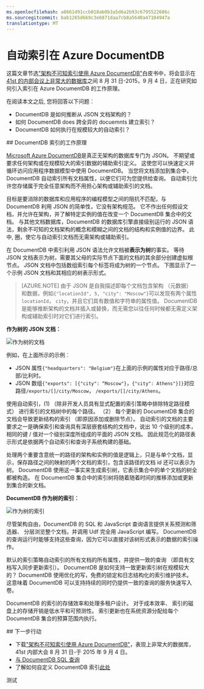 ```yaml
---
ms.openlocfilehash: a8661d91ccb018ab0b3a5d6a2b93c6795522686c
ms.sourcegitcommit: bab1265d669c3e6871daa7cb8a5640a47104947a
translationtype: MT
---
```

<properties 
    pageTitle="在 DocumentDB 中的自动索引 |Microsoft Azure" 
    description="了解如何自动索引工作在 Azure DocumentDB。" 
    services="documentdb" 
    authors="arramac" 
    manager="jhubbard" 
    editor="mimig" 
    documentationCenter=""/>

<tags 
    ms.service="documentdb" 
    ms.workload="data-services" 
    ms.tgt_pltfrm="na" 
    ms.devlang="na" 
    ms.topic="article" 
    ms.date="08/11/2015" 
    ms.author="arramac"/>
    
# 自动索引在 Azure DocumentDB

这篇文章节选["架构不可知索引使用 Azure DocumentDB"](http://www.vldb.org/pvldb/vol8/p1668-shukla.pdf)白皮书中，将会显示在[41st 的内部会议上非常大的数据库](http://www.vldb.org/2015/)之间 8 月 31 日-2015，9 月 4 日，正在研究如何引入索引在 Azure DocumentDB 的工作原理。 

在阅读本文之后, 您将回答以下问题︰

- DocumentDB 是如何推断从 JSON 文档架构的？
- 如何 DocumentDB does 跨全异的 docuemnts 建立索引？
- DocumentDB 如何执行在规模较大的自动索引？

##<a id="HowDocumentDBIndexingWorks"></a> DocumentDB 索引的工作原理

[Microsoft Azure DocumentDB](http://azure.microsoft.com/services/documentdb/)是真正无架构的数据库专门为 JSON。 不期望或要求任何架构或在规模较大的索引数据的辅助索引定义。 这使您可以快速定义并循环访问应用程序数据模型中使用 DocumentDB。 当您将文档添加到集合中，DocumentDB 自动索引所有文档属性，以便它们可为您提供给查询。 自动索引允许您存储属于完全任意架构而不用担心架构或辅助索引的文档。

目标是要消除的数据库和应用程序的编程模型之间的阻抗不匹配，与 DocumentDB 利用 JSON 的简单性，它没有架构规范。 它不作出任何假设文档，并允许在架构，并了解特定实例的值在改变一个 DocumentDB 集合中的文档。 与其他文档数据库，DocumentDB 的数据库引擎直接级别运行的 JSON 语法，剩余不可知的文档架构的概念和模糊之间的文档的结构和实例值的边界。 此中, 圈，使它与自动索引文档而无需架构或辅助索引。

在 DocumentDB 中索引利用 JSON 语法允许文档被**表示为树**的事实。 等待 JSON 文档表示为树，需要其父母的实际节点下面的文档的其余部分创建虚拟根节点。 JSON 文档中包括数组索引每个标签将成为树的一个节点。 下图显示了一个示例 JSON 文档和其相应的树表示形式。

>[AZURE.NOTE] 由于 JSON 是自我描述即每个文档包含架构 （元数据） 和数据，例如`{"locationId", 5, "city": "Moscow"}`可以发现有两个属性`locationId`， `city`，并且它们具有数值和字符串的属性值。 DocumentDB 是能够推断架构的文档并插入或替换，而无需您以往任何时候都无需定义架构或辅助索引时对它们进行索引。


**作为树的 JSON 文档︰**

![作为树的文档](media/documentdb-indexing/DocumentsAsTrees.png)

例如，在上面所示的示例︰

- JSON 属性`{"headquarters": "Belgium"}`在上面的示例的属性对应于路径/总部/比利时。
- JSON 数组`{"exports": [{"city": “Moscow"}`，`{"city": Athens"}]}`对应路径`/exports/[]/city/Moscow`， `/exports/[]/city/Athens`。

使用自动索引，(1) （除非开发人员具有显式配置的索引策略中排除特定路径模式） 进行索引的文档树中的每个路径。 （2） 每个更新的 DocumentDB 集合的文档会导致更新结构的索引 （即原因添加或删除节点）。 自动索引的文档的主要要求之一是确保索引和查询具有深层嵌套结构的文档中，说出 10 个级别的成本，相同的键 / 值对一个级别深度所组成的平面的 JSON 文档。 因此规范化的路径表示形式是依据两个自动索引和查询子系统构建的基础。

处理两个重要含意统一的路径的架构和实例的值是逻辑上，只是与单个文档，显示，保存路径之间的映射的两个文档的索引，包含该路径的文档 id 还可以表示为树。 DocumentDB 使用这一事实来生成索引树，它表示集合中的单个文档的树全都被构造。 在 DocumentDB 集合中的索引树将随着随着时间的推移添加或更新到集合的新文档。


**DocumentDB 作为树的索引︰**

![作为树的索引](media/documentdb-indexing/IndexAsTree.png)

尽管架构自由，DocumentDB 的 SQL 和 JavaScript 查询语言提供关系预测和筛选器、 分层浏览整个文档，并调用 Udf 完全用 JavaScript 编写。 DocumentDB 的查询运行时能够支持这些查询，因为它可以直接对该树形式表示的数据的索引操作。

默认的索引策略自动索引的所有文档的所有属性，并提供一致的查询 （即具有文档写入同步更新索引）。 DocumentDB 是如何支持一致更新索引树在规模较大的？ DocumentDB 使用优化的写，免费的锁定和日志结构化的索引维护技术。 这意味着 DocumentDB 可以支持持续的同时仍提供一致的查询的服务快速写入卷。 

DocumentDB 的索引的存储效率和处理多租户设计。 对于成本效率、 索引的磁盘上的存储开销是低水平和可预测性。 索引更新也在系统资源分配给每个 DocumentDB 集合的预算范围内执行。

##<a name="NextSteps"></a> 下一步行动
- 下载["架构不可知索引使用 Azure DocumentDB"](http://www.vldb.org/pvldb/vol8/p1668-shukla.pdf)，表现上非常大的数据库，41st 内部大会 8 月 31 日-于 2015 年 9 月 4 日。
- [与 DocumentDB SQL 查询](documentdb-sql-query.md)
- 了解如何自定义 DocumentDB 索引[此处](documentdb-indexing-policies.md)
 

测试
